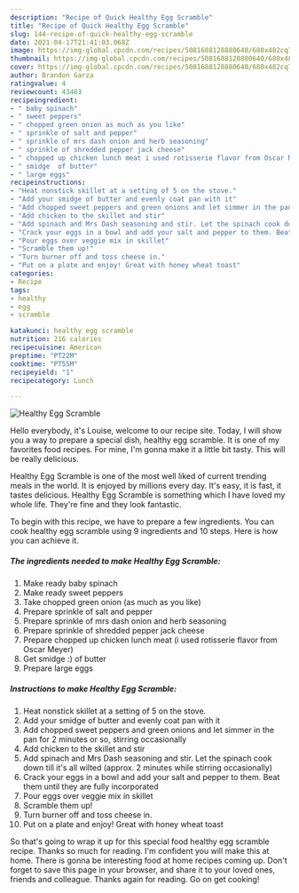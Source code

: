 ```yaml
---
description: "Recipe of Quick Healthy Egg Scramble"
title: "Recipe of Quick Healthy Egg Scramble"
slug: 144-recipe-of-quick-healthy-egg-scramble
date: 2021-04-17T21:41:03.068Z
image: https://img-global.cpcdn.com/recipes/5081688128880640/680x482cq70/healthy-egg-scramble-recipe-main-photo.jpg
thumbnail: https://img-global.cpcdn.com/recipes/5081688128880640/680x482cq70/healthy-egg-scramble-recipe-main-photo.jpg
cover: https://img-global.cpcdn.com/recipes/5081688128880640/680x482cq70/healthy-egg-scramble-recipe-main-photo.jpg
author: Brandon Garza
ratingvalue: 4
reviewcount: 43483
recipeingredient:
- " baby spinach"
- " sweet peppers"
- " chopped green onion as much as you like"
- " sprinkle of salt and pepper"
- " sprinkle of mrs dash onion and herb seasoning"
- " sprinkle of shredded pepper jack cheese"
- " chopped up chicken lunch meat i used rotisserie flavor from Oscar Meyer"
- " smidge  of butter"
- " large eggs"
recipeinstructions:
- "Heat nonstick skillet at a setting of 5 on the stove."
- "Add your smidge of butter and evenly coat pan with it"
- "Add chopped sweet peppers and green onions and let simmer in the pan for 2 minutes or so, stirring occasionally"
- "Add chicken to the skillet and stir"
- "Add spinach and Mrs Dash seasoning and stir. Let the spinach cook down till it&#39;s all wilted (approx. 2 minutes while stirring occasionally)"
- "Crack your eggs in a bowl and add your salt and pepper to them. Beat them until they are fully incorporated"
- "Pour eggs over veggie mix in skillet"
- "Scramble them up!"
- "Turn burner off and toss cheese in."
- "Put on a plate and enjoy! Great with honey wheat toast"
categories:
- Recipe
tags:
- healthy
- egg
- scramble

katakunci: healthy egg scramble 
nutrition: 216 calories
recipecuisine: American
preptime: "PT22M"
cooktime: "PT55M"
recipeyield: "1"
recipecategory: Lunch

---
```



![Healthy Egg Scramble](https://img-global.cpcdn.com/recipes/5081688128880640/680x482cq70/healthy-egg-scramble-recipe-main-photo.jpg)

Hello everybody, it's Louise, welcome to our recipe site. Today, I will show you a way to prepare a special dish, healthy egg scramble. It is one of my favorites food recipes. For mine, I'm gonna make it a little bit tasty. This will be really delicious.



Healthy Egg Scramble is one of the most well liked of current trending meals in the world. It is enjoyed by millions every day. It's easy, it is fast, it tastes delicious. Healthy Egg Scramble is something which I have loved my whole life. They're fine and they look fantastic.


To begin with this recipe, we have to prepare a few ingredients. You can cook healthy egg scramble using 9 ingredients and 10 steps. Here is how you can achieve it.

<!--inarticleads1-->

##### The ingredients needed to make Healthy Egg Scramble:

1. Make ready  baby spinach
1. Make ready  sweet peppers
1. Take  chopped green onion (as much as you like)
1. Prepare  sprinkle of salt and pepper
1. Prepare  sprinkle of mrs dash onion and herb seasoning
1. Prepare  sprinkle of shredded pepper jack cheese
1. Prepare  chopped up chicken lunch meat (i used rotisserie flavor from Oscar Meyer)
1. Get  smidge :) of butter
1. Prepare  large eggs




<!--inarticleads2-->

##### Instructions to make Healthy Egg Scramble:

1. Heat nonstick skillet at a setting of 5 on the stove.
1. Add your smidge of butter and evenly coat pan with it
1. Add chopped sweet peppers and green onions and let simmer in the pan for 2 minutes or so, stirring occasionally
1. Add chicken to the skillet and stir
1. Add spinach and Mrs Dash seasoning and stir. Let the spinach cook down till it&#39;s all wilted (approx. 2 minutes while stirring occasionally)
1. Crack your eggs in a bowl and add your salt and pepper to them. Beat them until they are fully incorporated
1. Pour eggs over veggie mix in skillet
1. Scramble them up!
1. Turn burner off and toss cheese in.
1. Put on a plate and enjoy! Great with honey wheat toast




So that's going to wrap it up for this special food healthy egg scramble recipe. Thanks so much for reading. I'm confident you will make this at home. There is gonna be interesting food at home recipes coming up. Don't forget to save this page in your browser, and share it to your loved ones, friends and colleague. Thanks again for reading. Go on get cooking!
